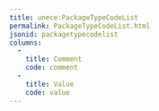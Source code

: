 ```yaml
---
title: unece:PackageTypeCodeList
permalink: PackageTypeCodeList.html
jsonid: packagetypecodelist
columns:
  - 
    title: Comment
    code: comment
  - 
    title: Value
    code: value
---
```

